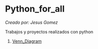 # Python_for_all
_Creado por: Jesus Gomez_

Trabajos y proyectos realizados con python

1. [Venn_Diagram](https://github.com/jesusgome09/Python_for_all/tree/648930cd6de106f0482c21cdda218941eae3930d/Venn_Diagram)


